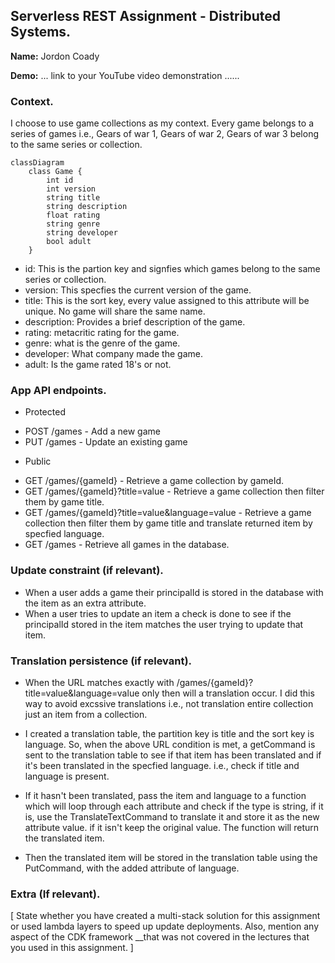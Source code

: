 ## Serverless REST Assignment - Distributed Systems.

__Name:__ Jordon Coady

__Demo:__ ... link to your YouTube video demonstration ......

### Context.

I choose to use game collections as my context. Every game belongs to a series of games i.e., Gears of war 1, Gears of war 2, Gears of war 3 belong to the same series or collection.

```mermaid
classDiagram
    class Game {
        int id
        int version
        string title
        string description
        float rating
        string genre
        string developer
        bool adult
    }
```
- id: This is the partion key and signfies which games belong to the same series or collection.
- version: This specfies the current version of the game.
- title: This is the sort key, every value assigned to this attribute will be unique. No game will share the same name.
- description: Provides a brief description of the game.
- rating: metacritic rating for the game.
- genre: what is the genre of the game.
- developer: What company made the game.
- adult: Is the game rated 18's or not.

### App API endpoints.

- Protected
+ POST /games - Add a new game 
+ PUT /games - Update an existing game 

- Public 
+ GET /games/{gameId} - Retrieve a game collection by gameId.
+ GET /games/{gameId}?title=value - Retrieve a game collection then filter them by game title.
+ GET /games/{gameId}?title=value&language=value - Retrieve a game collection then filter them by game title and translate returned item by specfied language.
+ GET /games - Retrieve all games in the database.

### Update constraint (if relevant).

- When a user adds a game their principalId is stored in the database with the item as an extra attribute.
- When a user tries to update an item a check is done to see if the principalId stored in the item matches the user trying to update that item. 

### Translation persistence (if relevant).

- When the URL matches exactly with /games/{gameId}?title=value&language=value only then will a translation occur. I did this way to avoid excssive translations i.e., not translation entire collection just an item from a collection.

- I created a translation table, the partition key is title and the sort key is language. So, when the above URL condition is met, a getCommand is sent to the translation table to see if that item has been translated and if it's been translated in the specfied language. i.e., check if title and language is present.

- If it hasn't been translated, pass the item and language to a function which will loop through each attribute and check if the type is string, if it is, use the TranslateTextCommand to translate it and store it as the new attribute value. if it isn't keep the original value. The function will return the translated item.

- Then the translated item will be stored in the translation table using the PutCommand, with the added attribute of language.

###  Extra (If relevant).

[ State whether you have created a multi-stack solution for this assignment or used lambda layers to speed up update deployments. Also, mention any aspect of the CDK framework __that was not covered in the lectures that you used in this assignment. ]


